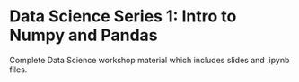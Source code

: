 # Data Science Series 1: Intro to Numpy and Pandas 

Complete Data Science workshop material which includes slides and .ipynb files.
